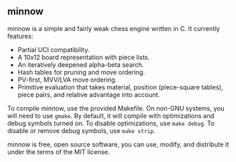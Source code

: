 minnow
------

minnow is a simple and fairly weak chess engine written in C. It currently features:

* Partial UCI compatibility.
* A 10x12 board representation with piece lists.
* An iteratively deepened alpha-beta search.
* Hash tables for pruning and move ordering.
* PV-first, MVV/LVA move ordering.
* Primitive evaluation that takes material, position (piece-square tables), piece pairs, and relative advantage into account.

To compile minnow, use the provided Makefile. On non-GNU systems, you will need to use `gmake`. 
By default, it will compile with optimizations and debug symbols turned on. To disable optimizations, use `make debug`.
To disable or remove debug symbols, use `make strip`.

minnow is free, open source software, you can use, modify, and distribute it under the terms of the MIT license.
